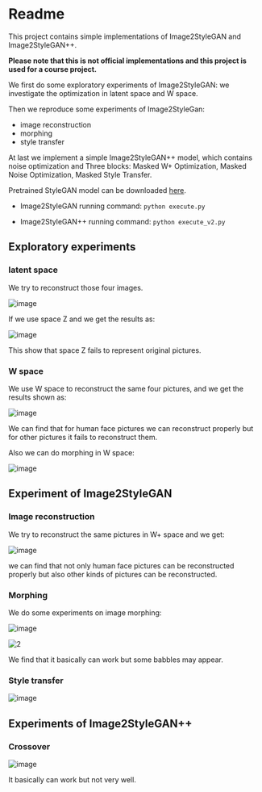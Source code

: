 # Readme

This project contains simple implementations of Image2StyleGAN and Image2StyleGAN++.

**Please note that this is not official implementations and this project is used for a course project.**

We first do some exploratory experiments of Image2StyleGAN: we investigate the optimization in latent space and W space.

Then we reproduce some experiments of Image2StyleGan:

* image reconstruction
* morphing
* style transfer

At last we implement a simple Image2StyleGAN++ model, which contains noise optimization and Three blocks: Masked W+ Optimization, Masked Noise Optimization, Masked Style Transfer.

Pretrained StyleGAN model can be downloaded [here](https://github.com/lernapparat/lernapparat/releases/download/v2019-02-01/karras2019stylegan-ffhq-1024x1024.for_g_all.pt).

* Image2StyleGAN running command:
`python execute.py`

* Image2StyleGAN++ running command:
`python execute_v2.py`


## Exploratory experiments

### latent space

We try to reconstruct those four images.

![image](pictures/explore/Z_space/1.png)

If we use space Z and we get the results as:

![image](pictures/explore/Z_space/2.png)

This show that space Z fails to represent original pictures.

### W space

We use W space to reconstruct the same four pictures, and we get the results shown as:

![image](pictures/explore/W_space/reconstruction/1.png)

We can find that for human face pictures we can reconstruct properly but for other pictures it fails to reconstruct them.

Also we can do morphing in W space:

![image](pictures/explore/W_space/morphing/1.png)



## Experiment of Image2StyleGAN

### Image reconstruction

We try to reconstruct the same pictures in W+ space and we get:

![image](pictures/image2stylegan/reconstruct/1.png)

we can find that not only human face pictures can be reconstructed properly but also other kinds of pictures can be reconstructed.



### Morphing

We do some experiments on image morphing:

![image](pictures/image2stylegan/morphing/1.png)

![2](pictures/image2stylegan/morphing/2.png)

We find that it basically can work but some babbles may appear.



### Style transfer

![image](pictures/image2stylegan/style_transfer/1.png)



## Experiments of Image2StyleGAN++

### Crossover

![image](pictures/image2stylegan++/crossover/1.png)

It basically can work but not very well.

